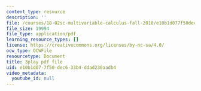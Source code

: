 ```yaml
---
content_type: resource
description: ''
file: /courses/18-02sc-multivariable-calculus-fall-2010/e10b1d077f50dec633b4ddad230aadb4_KXof0q88xbg.pdf
file_size: 19994
file_type: application/pdf
learning_resource_types: []
license: https://creativecommons.org/licenses/by-nc-sa/4.0/
ocw_type: OCWFile
resourcetype: Document
title: 3play pdf file
uid: e10b1d07-7f50-dec6-33b4-ddad230aadb4
video_metadata:
  youtube_id: null
---
```

